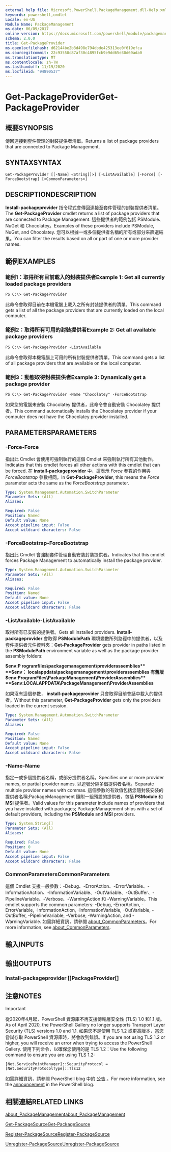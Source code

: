 ```yaml
---
external help file: Microsoft.PowerShell.PackageManagement.dll-Help.xml
keywords: powershell,cmdlet
Locale: en-US
Module Name: PackageManagement
ms.date: 06/09/2017
online version: https://docs.microsoft.com/powershell/module/packagemanagement/get-packageprovider?view=powershell-7&WT.mc_id=ps-gethelp
schema: 2.0.0
title: Get-PackageProvider
ms.openlocfilehash: d62144be2b3d498e794dbde425313ee0f619efca
ms.sourcegitcommit: 22c93550c87af30c4895fcb9e9dd65e30d60ada0
ms.translationtype: MT
ms.contentlocale: zh-TW
ms.lasthandoff: 11/19/2020
ms.locfileid: "94890537"
---
```

# <span data-ttu-id="b3187-103">Get-PackageProvider</span><span class="sxs-lookup"><span data-stu-id="b3187-103">Get-PackageProvider</span></span>

## <span data-ttu-id="b3187-104">概要</span><span class="sxs-lookup"><span data-stu-id="b3187-104">SYNOPSIS</span></span>
<span data-ttu-id="b3187-105">傳回連接到套件管理的封裝提供者清單。</span><span class="sxs-lookup"><span data-stu-id="b3187-105">Returns a list of package providers that are connected to Package Management.</span></span>

## <span data-ttu-id="b3187-106">SYNTAX</span><span class="sxs-lookup"><span data-stu-id="b3187-106">SYNTAX</span></span>

```
Get-PackageProvider [[-Name] <String[]>] [-ListAvailable] [-Force] [-ForceBootstrap] [<CommonParameters>]
```

## <span data-ttu-id="b3187-107">DESCRIPTION</span><span class="sxs-lookup"><span data-stu-id="b3187-107">DESCRIPTION</span></span>

<span data-ttu-id="b3187-108">**Install-packageprovider** 指令程式會傳回連接至套件管理的封裝提供者清單。</span><span class="sxs-lookup"><span data-stu-id="b3187-108">The **Get-PackageProvider** cmdlet returns a list of package providers that are connected to Package Management.</span></span>
<span data-ttu-id="b3187-109">這些提供者的範例包括 PSModule、NuGet 和 Chocolatey。</span><span class="sxs-lookup"><span data-stu-id="b3187-109">Examples of these providers include PSModule, NuGet, and Chocolatey.</span></span>
<span data-ttu-id="b3187-110">您可以根據一或多個提供者名稱的所有或部分來篩選結果。</span><span class="sxs-lookup"><span data-stu-id="b3187-110">You can filter the results based on all or part of one or more provider names.</span></span>

## <span data-ttu-id="b3187-111">範例</span><span class="sxs-lookup"><span data-stu-id="b3187-111">EXAMPLES</span></span>

### <span data-ttu-id="b3187-112">範例1：取得所有目前載入的封裝提供者</span><span class="sxs-lookup"><span data-stu-id="b3187-112">Example 1: Get all currently loaded package providers</span></span>

```
PS C:\> Get-PackageProvider
```

<span data-ttu-id="b3187-113">此命令會取得目前在本機電腦上載入之所有封裝提供者的清單。</span><span class="sxs-lookup"><span data-stu-id="b3187-113">This command gets a list of all the package providers that are currently loaded on the local computer.</span></span>

### <span data-ttu-id="b3187-114">範例2：取得所有可用的封裝提供者</span><span class="sxs-lookup"><span data-stu-id="b3187-114">Example 2: Get all available package providers</span></span>

```
PS C:\> Get-PackageProvider -ListAvailable
```

<span data-ttu-id="b3187-115">此命令會取得本機電腦上可用的所有封裝提供者清單。</span><span class="sxs-lookup"><span data-stu-id="b3187-115">This command gets a list of all package providers that are available on the local computer.</span></span>

### <span data-ttu-id="b3187-116">範例3：動態取得封裝提供者</span><span class="sxs-lookup"><span data-stu-id="b3187-116">Example 3: Dynamically get a package provider</span></span>

```
PS C:\> Get-PackageProvider -Name "Chocolatey" -ForceBootstrap
```

<span data-ttu-id="b3187-117">如果您的電腦未安裝 Chocolatey 提供者，此命令會自動安裝 Chocolatey 提供者。</span><span class="sxs-lookup"><span data-stu-id="b3187-117">This command automatically installs the Chocolatey provider if your computer does not have the Chocolatey provider installed.</span></span>

## <span data-ttu-id="b3187-118">PARAMETERS</span><span class="sxs-lookup"><span data-stu-id="b3187-118">PARAMETERS</span></span>

### <span data-ttu-id="b3187-119">-Force</span><span class="sxs-lookup"><span data-stu-id="b3187-119">-Force</span></span>

<span data-ttu-id="b3187-120">指出此 Cmdlet 會使用可強制執行的這個 Cmdlet 來強制執行所有其他動作。</span><span class="sxs-lookup"><span data-stu-id="b3187-120">Indicates that this cmdlet forces all other actions with this cmdlet that can be forced.</span></span>
<span data-ttu-id="b3187-121">在 **install-packageprovider** 中，這表示 *Force* 參數的作用與 *ForceBootstrap* 參數相同。</span><span class="sxs-lookup"><span data-stu-id="b3187-121">In **Get-PackageProvider**, this means the *Force* parameter acts the same as the *ForceBootstrap* parameter.</span></span>

```yaml
Type: System.Management.Automation.SwitchParameter
Parameter Sets: (All)
Aliases:

Required: False
Position: Named
Default value: None
Accept pipeline input: False
Accept wildcard characters: False
```

### <span data-ttu-id="b3187-122">-ForceBootstrap</span><span class="sxs-lookup"><span data-stu-id="b3187-122">-ForceBootstrap</span></span>

<span data-ttu-id="b3187-123">指出此 Cmdlet 會強制套件管理自動安裝封裝提供者。</span><span class="sxs-lookup"><span data-stu-id="b3187-123">Indicates that this cmdlet forces Package Management to automatically install the package provider.</span></span>

```yaml
Type: System.Management.Automation.SwitchParameter
Parameter Sets: (All)
Aliases:

Required: False
Position: Named
Default value: None
Accept pipeline input: False
Accept wildcard characters: False
```

### <span data-ttu-id="b3187-124">-ListAvailable</span><span class="sxs-lookup"><span data-stu-id="b3187-124">-ListAvailable</span></span>

<span data-ttu-id="b3187-125">取得所有已安裝的提供者。</span><span class="sxs-lookup"><span data-stu-id="b3187-125">Gets all installed providers.</span></span>
<span data-ttu-id="b3187-126">**Install-packageprovider** 會取得 **PSModulePath** 環境變數所列路徑中的提供者，以及套件提供者元件資料夾：</span><span class="sxs-lookup"><span data-stu-id="b3187-126">**Get-PackageProvider** gets provider in paths listed in the **PSModulePath** environment variable as well as the package provider assembly folders:</span></span>

<span data-ttu-id="b3187-127">**$env:P rogramfiles\packagemanagement\providerassemblies** **$env： localappdata\packagemanagement\providerassemblies 有舊版**</span><span class="sxs-lookup"><span data-stu-id="b3187-127">**$env:ProgramFiles\PackageManagement\ProviderAssemblies** **$env:LOCALAPPDATA\PackageManagement\ProviderAssemblies**</span></span>

<span data-ttu-id="b3187-128">如果沒有這個參數， **install-packageprovider** 只會取得目前會話中載入的提供者。</span><span class="sxs-lookup"><span data-stu-id="b3187-128">Without this parameter, **Get-PackageProvider** gets only the providers loaded in the current session.</span></span>

```yaml
Type: System.Management.Automation.SwitchParameter
Parameter Sets: (All)
Aliases:

Required: False
Position: Named
Default value: None
Accept pipeline input: False
Accept wildcard characters: False
```

### <span data-ttu-id="b3187-129">-Name</span><span class="sxs-lookup"><span data-stu-id="b3187-129">-Name</span></span>

<span data-ttu-id="b3187-130">指定一或多個提供者名稱，或部分提供者名稱。</span><span class="sxs-lookup"><span data-stu-id="b3187-130">Specifies one or more provider names, or partial provider names.</span></span>
<span data-ttu-id="b3187-131">以逗號分隔多個提供者名稱。</span><span class="sxs-lookup"><span data-stu-id="b3187-131">Separate multiple provider names with commas.</span></span>
<span data-ttu-id="b3187-132">這個參數的有效值包括您隨封裝安裝的提供者名稱;PackageManagement 隨附一組預設的提供者，包括 **PSModule** 和 **MSI** 提供者。</span><span class="sxs-lookup"><span data-stu-id="b3187-132">Valid values for this parameter include names of providers that you have installed with packages; PackageManagement ships with a set of default providers, including the **PSModule** and **MSI** providers.</span></span>

```yaml
Type: System.String[]
Parameter Sets: (All)
Aliases:

Required: False
Position: 0
Default value: None
Accept pipeline input: False
Accept wildcard characters: False
```

### <span data-ttu-id="b3187-133">CommonParameters</span><span class="sxs-lookup"><span data-stu-id="b3187-133">CommonParameters</span></span>

<span data-ttu-id="b3187-134">這個 Cmdlet 支援一般參數：-Debug、-ErrorAction、-ErrorVariable、-InformationAction、-InformationVariable、-OutVariable、-OutBuffer、-PipelineVariable、-Verbose、-WarningAction 和 -WarningVariable。</span><span class="sxs-lookup"><span data-stu-id="b3187-134">This cmdlet supports the common parameters: -Debug, -ErrorAction, -ErrorVariable, -InformationAction, -InformationVariable, -OutVariable, -OutBuffer, -PipelineVariable, -Verbose, -WarningAction, and -WarningVariable.</span></span> <span data-ttu-id="b3187-135">如需詳細資訊，請參閱 [about_CommonParameters](https://go.microsoft.com/fwlink/?LinkID=113216)。</span><span class="sxs-lookup"><span data-stu-id="b3187-135">For more information, see [about_CommonParameters](https://go.microsoft.com/fwlink/?LinkID=113216).</span></span>

## <span data-ttu-id="b3187-136">輸入</span><span class="sxs-lookup"><span data-stu-id="b3187-136">INPUTS</span></span>

## <span data-ttu-id="b3187-137">輸出</span><span class="sxs-lookup"><span data-stu-id="b3187-137">OUTPUTS</span></span>

### <span data-ttu-id="b3187-138">Install-packageprovider []</span><span class="sxs-lookup"><span data-stu-id="b3187-138">PackageProvider[]</span></span>

## <span data-ttu-id="b3187-139">注意</span><span class="sxs-lookup"><span data-stu-id="b3187-139">NOTES</span></span>

> [!IMPORTANT]
> <span data-ttu-id="b3187-140">從2020年4月起，PowerShell 資源庫不再支援傳輸層安全性 (TLS) 1.0 和1.1 版。</span><span class="sxs-lookup"><span data-stu-id="b3187-140">As of April 2020, the PowerShell Gallery no longer supports Transport Layer Security (TLS) versions 1.0 and 1.1.</span></span> <span data-ttu-id="b3187-141">如果您不是使用 TLS 1.2 或更高版本，當您嘗試存取 PowerShell 資源庫時，將會收到錯誤。</span><span class="sxs-lookup"><span data-stu-id="b3187-141">If you are not using TLS 1.2 or higher, you will receive an error when trying to access the PowerShell Gallery.</span></span> <span data-ttu-id="b3187-142">使用下列命令，以確保您使用的是 TLS 1.2：</span><span class="sxs-lookup"><span data-stu-id="b3187-142">Use the following command to ensure you are using TLS 1.2:</span></span>
>
> `[Net.ServicePointManager]::SecurityProtocol = [Net.SecurityProtocolType]::Tls12`
>
> <span data-ttu-id="b3187-143">如需詳細資訊，請參閱 PowerShell blog 中的 [公告](https://devblogs.microsoft.com/powershell/powershell-gallery-tls-support/) 。</span><span class="sxs-lookup"><span data-stu-id="b3187-143">For more information, see the [announcement](https://devblogs.microsoft.com/powershell/powershell-gallery-tls-support/) in the PowerShell blog.</span></span>

## <span data-ttu-id="b3187-144">相關連結</span><span class="sxs-lookup"><span data-stu-id="b3187-144">RELATED LINKS</span></span>

[<span data-ttu-id="b3187-145">about_PackageManagement</span><span class="sxs-lookup"><span data-stu-id="b3187-145">about_PackageManagement</span></span>](../Microsoft.PowerShell.Core/About/about_PackageManagement.md)

[<span data-ttu-id="b3187-146">Get-PackageSource</span><span class="sxs-lookup"><span data-stu-id="b3187-146">Get-PackageSource</span></span>](Get-PackageSource.md)

[<span data-ttu-id="b3187-147">Register-PackageSource</span><span class="sxs-lookup"><span data-stu-id="b3187-147">Register-PackageSource</span></span>](Register-PackageSource.md)

[<span data-ttu-id="b3187-148">Unregister-PackageSource</span><span class="sxs-lookup"><span data-stu-id="b3187-148">Unregister-PackageSource</span></span>](Unregister-PackageSource.md)
